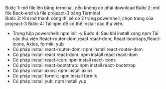 Bước 1: mở file lên bằng terminal, nếu không có phải download 
Bước 2: mở file Back-end và file projeact-3 bằng Terminal  
Bước 3: Khi mở thành công thì sẽ có 2 trang powershell, chọn trang của projeact-3
Bước 4: Tải npm để có thể Install các thư viện.
  - Trong hộp powershell: npm init -y
Bước 4: Sau khi install xong npm Tải các thư viện React-router-dom,react react-dom, React-bootraps,React-icons, Axios, formik, yub
 - Cú pháp install react-router-dom: npm install react-router-dom
 - Cú pháp install react react-dom:  npm install react react-dom
 - Cú pháp install react-icon:       npm install react-icons
 - Cú pháp install react-bootstrap:  npm install react-bootstrap
 - Cú pháp install axios:            npm install axios
 - Cú pháp install formik:           npm install formik
 - Cú pháp install yub:              npm install yup
